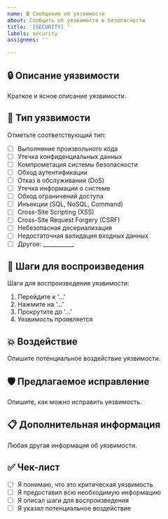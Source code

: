 ```yaml
---
name: 🔒 Сообщение об уязвимости
about: Сообщить об уязвимости в безопасности
title: '[SECURITY] '
labels: security
assignees: ''

---
```


## 🔒 Описание уязвимости
Краткое и ясное описание уязвимости.

## 🎯 Тип уязвимости
Отметьте соответствующий тип:
- [ ] Выполнение произвольного кода
- [ ] Утечка конфиденциальных данных
- [ ] Компрометация системы безопасности
- [ ] Обход аутентификации
- [ ] Отказ в обслуживании (DoS)
- [ ] Утечка информации о системе
- [ ] Обход ограничений доступа
- [ ] Инъекции (SQL, NoSQL, Command)
- [ ] Cross-Site Scripting (XSS)
- [ ] Cross-Site Request Forgery (CSRF)
- [ ] Небезопасная десериализация
- [ ] Недостаточная валидация входных данных
- [ ] Другое: ___________

## 🔄 Шаги для воспроизведения
Шаги для воспроизведения уязвимости:
1. Перейдите к '...'
2. Нажмите на '...'
3. Прокрутите до '...'
4. Уязвимость проявляется

## 💥 Воздействие
Опишите потенциальное воздействие уязвимости.

## 🛡️ Предлагаемое исправление
Опишите, как можно исправить уязвимость.

## 📋 Дополнительная информация
Любая другая информация об уязвимости.

## ✅ Чек-лист
- [ ] Я понимаю, что это критическая уязвимость
- [ ] Я предоставил всю необходимую информацию
- [ ] Я описал шаги для воспроизведения
- [ ] Я указал потенциальное воздействие
